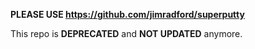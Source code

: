 **PLEASE USE https://github.com/jimradford/superputty**

This repo is **DEPRECATED** and **NOT UPDATED** anymore.

